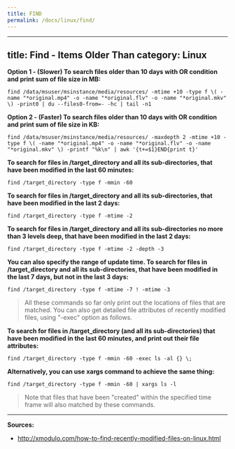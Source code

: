 ```yaml
---
title: FIND
permalink: /docs/linux/find/
---
```

---
title: Find - Items Older Than
category: Linux
---

**Option 1 - (Slower) To search files older than 10 days with OR condition and print sum of file size in MB:**
```
find /data/msuser/msinstance/media/resources/ -mtime +10 -type f \( -name "*original.mp4" -o -name "*original.flv" -o -name "*original.mkv" \) -print0 | du --files0-from=- -hc | tail -n1
```

**Option 2 - (Faster) To search files older than 10 days with OR condition and print sum of file size in KB:**
```
find /data/msuser/msinstance/media/resources/ -maxdepth 2 -mtime +10 -type f \( -name "*original.mp4" -o -name "*original.flv" -o -name "*original.mkv" \) -printf "%k\n" | awk '{t+=$1}END{print t}'
```

**To search for files in /target_directory and all its sub-directories, that have been modified in the last 60 minutes:**
```
find /target_directory -type f -mmin -60
```

**To search for files in /target_directory and all its sub-directories, that have been modified in the last 2 days:**
```
find /target_directory -type f -mtime -2
```

**To search for files in /target_directory and all its sub-directories no more than 3 levels deep, that have been modified in the last 2 days:**
```
find /target_directory -type f -mtime -2 -depth -3
```

**You can also specify the range of update time. To search for files in /target_directory and all its sub-directories, that have been modified in the last 7 days, but not in the last 3 days:**
```
find /target_directory -type f -mtime -7 ! -mtime -3
```

>All these commands so far only print out the locations of files that are matched. You can also get detailed file attributes of recently modified files, using "-exec" option as follows.

**To search for files in /target_directory (and all its sub-directories) that have been modified in the last 60 minutes, and print out their file attributes:**
```
find /target_directory -type f -mmin -60 -exec ls -al {} \;
```

**Alternatively, you can use xargs command to achieve the same thing:**
```
find /target_directory -type f -mmin -60 | xargs ls -l
```

>Note that files that have been "created" within the specified time frame will also matched by these commands.

***
**Sources:**
* http://xmodulo.com/how-to-find-recently-modified-files-on-linux.html
